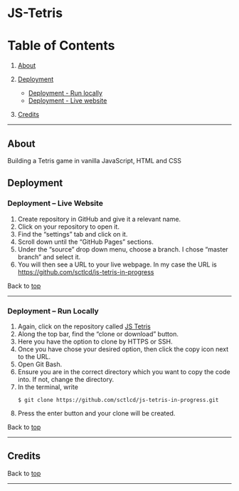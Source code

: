 # JS-Tetris


# Table of Contents <a name="tableOfContents"></a>

1. [About](#about)

2. [Deployment](#deployment)
    - [Deployment - Run locally](#deploymentRunLocally)
    - [Deployment - Live website](#deploymentLiveWebsite)

3. [Credits](#credits) 

---

## About <a name="about"></a>

Building a Tetris game in vanilla JavaScript, HTML and CSS

## Deployment <a name="deployment"></a>

### Deployment – Live Website <a name="Deploymentlivewebsite"></a>

 1.	Create repository in GitHub and give it a relevant name.
 2.	Click on your repository to open it.
 3.	Find the “settings” tab and click on it.
 4.	Scroll down until the “GitHub Pages” sections.
 5.	Under the “source” drop down menu, choose a branch. I chose “master branch” and select it.
 6.	You will then see a URL to your live webpage. In my case the URL is https://github.com/sctlcd/js-tetris-in-progress

 Back to [top](#TableOfContents)

 ---

### Deployment – Run Locally <a name="Deploymentrunlocally"></a>

1.	Again, click on the repository called [JS Tetris](https://github.com/sctlcd/js-tetris-in-progress)
2.	Along the top bar, find the “clone or download” button.
3.	Here you have the option to clone by HTTPS or SSH.
4.	Once you have chose your desired option, then click the copy icon next to the URL.
5.	Open Git Bash.
6.	Ensure you are in the correct directory which you want to copy the code into. If not, change the directory.
7.	In the terminal, write 
    ```
    $ git clone https://github.com/sctlcd/js-tetris-in-progress.git
    ```
8.	Press the enter button and your clone will be created.

Back to [top](#TableOfContents)

---

## Credits <a name="credits"></a>

Back to [top](#TableOfContents)

---
